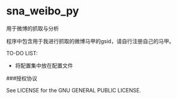 sna_weibo_py
============

用于微博的抓取与分析

程序中包含用于我进行抓取的微博马甲的gsid，请自行注册自己的马甲。

TO-DO LIST:

- 将配置集中放在配置文件 

###授权协议

See LICENSE for the GNU GENERAL PUBLIC LICENSE.